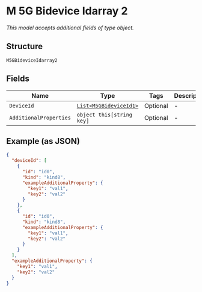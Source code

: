 
# M 5G Bidevice Idarray 2

*This model accepts additional fields of type object.*

## Structure

`M5GBideviceIdarray2`

## Fields

| Name | Type | Tags | Description |
|  --- | --- | --- | --- |
| `DeviceId` | [`List<M5GBideviceId1>`](../../doc/models/m-5g-bidevice-id-1.md) | Optional | - |
| `AdditionalProperties` | `object this[string key]` | Optional | - |

## Example (as JSON)

```json
{
  "deviceId": [
    {
      "id": "id0",
      "kind": "kind8",
      "exampleAdditionalProperty": {
        "key1": "val1",
        "key2": "val2"
      }
    },
    {
      "id": "id0",
      "kind": "kind8",
      "exampleAdditionalProperty": {
        "key1": "val1",
        "key2": "val2"
      }
    }
  ],
  "exampleAdditionalProperty": {
    "key1": "val1",
    "key2": "val2"
  }
}
```

